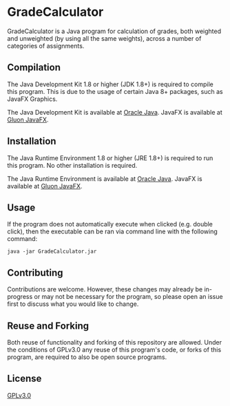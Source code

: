 # GradeCalculator

GradeCalculator is a Java program for calculation of grades, both weighted and unweighted (by using all the same weights), across a number of categories of assignments.

## Compilation
The Java Development Kit 1.8 or higher (JDK 1.8+) is required to compile this program. This is due to the usage of certain Java 8+ packages, such as JavaFX Graphics.

The Java Development Kit is available at [Oracle Java](www.java.com).
JavaFX is available at [Gluon JavaFX](https://gluonhq.com/products/javafx/).

## Installation

The Java Runtime Environment 1.8 or higher (JRE 1.8+) is required to run this program. No other installation is required.

The Java Runtime Environment is available at [Oracle Java](www.java.com).
JavaFX is available at [Gluon JavaFX](https://gluonhq.com/products/javafx/).

## Usage

If the program does not automatically execute when clicked (e.g. double click), then the executable can be ran via command line with the following command:

```
java -jar GradeCalculator.jar
```

## Contributing
Contributions are welcome. However, these changes may already be in-progress or may not be necessary for the program, so please open an issue first to discuss what you would like to change.

## Reuse and Forking
Both reuse of functionality and forking of this repository are allowed. Under the conditions of GPLv3.0 any reuse of this program's code, or forks of this program, are required to also be open source programs.

## License
[GPLv3.0](https://choosealicense.com/licenses/gpl-3.0/)
